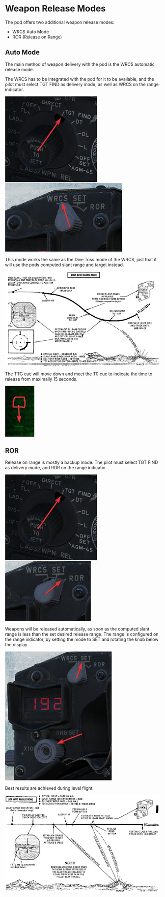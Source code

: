 # Weapon Release Modes

The pod offers two additional weapon release modes:

- WRCS Auto Mode
- ROR (Release on Range)

## Auto Mode

The main method of weapon delivery with the pod is the WRCS automatic release
mode.

The WRCS has to be integrated with the pod for it to be available, and the pilot
must select TGT FIND as delivery mode, as well as WRCS on the range indicator.

![pave_spike_weapon_sel_tgt_find](../../../img/pave_spike_weapon_sel_tgt_find.jpg)
![pave_spike_range_mode_wrcs](../../../img/pave_spike_range_mode_wrcs.jpg)

This mode works the same as the Dive Toss mode of the WRCS, just that it will
use the pods computed slant range and target instead.

![wrcs_auto_release_procedure](../../../img/wrcs_auto_release_procedure.jpg)

The TTG cue will move down and meet the T0 cue to indicate the time to release
from maximally 15 seconds.

![TTg moves down to T0](../../../img/ttg_moes_to_tt0.jpg)

## ROR

Release on range is mostly a backup mode. The pilot must select TGT FIND as
delivery mode, and ROR on the range indicator.

![pave_spike_weapon_sel_tgt_find](../../../img/pave_spike_weapon_sel_tgt_find.jpg)
![pave_spike_range_mode_ror](../../../img/pave_spike_range_mode_ror.jpg)

Weapons will be released automatically, as soon as the computed slant range is
less than the set desired release range. The range is configured on the range
indicator, by setting the mode to SET and rotating the knob below the display.

![pave_spike_ror_controls](../../../img/pave_spike_ror_controls.jpg)

Best results are achieved during level flight.

![ror_auto_release_procedure](../../../img/ror_auto_release_procedure.jpg)
